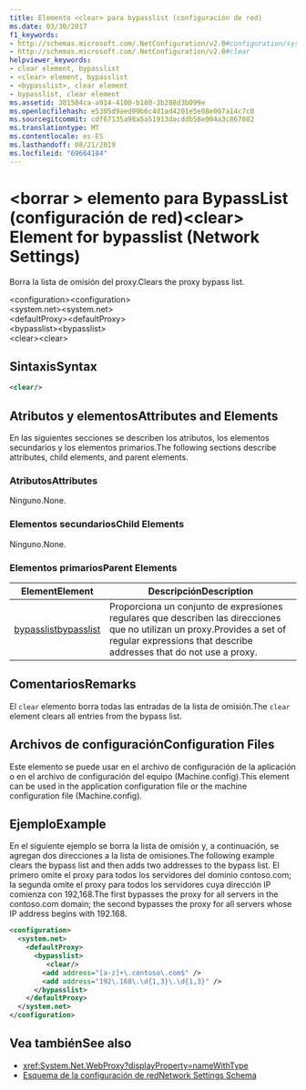 ```yaml
---
title: Elemento <clear> para bypasslist (configuración de red)
ms.date: 03/30/2017
f1_keywords:
- http://schemas.microsoft.com/.NetConfiguration/v2.0#configuration/system.net/defaultProxy/bypasslist/clear
- http://schemas.microsoft.com/.NetConfiguration/v2.0#clear
helpviewer_keywords:
- clear element, bypasslist
- <clear> element, bypasslist
- <bypasslist>, clear element
- bypasslist, clear element
ms.assetid: 301584ca-a914-4100-b180-3b288d3b099e
ms.openlocfilehash: e5305d9aed09b6c4d1ad4201e5e08e007a14c7c0
ms.sourcegitcommit: cdf67135a98a5a51913dacddb58e004a3c867802
ms.translationtype: MT
ms.contentlocale: es-ES
ms.lasthandoff: 08/21/2019
ms.locfileid: "69664184"
---
```

# <a name="clear-element-for-bypasslist-network-settings"></a><span data-ttu-id="8a0ae-102">\<borrar > elemento para BypassList (configuración de red)</span><span class="sxs-lookup"><span data-stu-id="8a0ae-102">\<clear> Element for bypasslist (Network Settings)</span></span>
<span data-ttu-id="8a0ae-103">Borra la lista de omisión del proxy.</span><span class="sxs-lookup"><span data-stu-id="8a0ae-103">Clears the proxy bypass list.</span></span>  
  
 <span data-ttu-id="8a0ae-104">\<configuration></span><span class="sxs-lookup"><span data-stu-id="8a0ae-104">\<configuration></span></span>  
<span data-ttu-id="8a0ae-105">\<system.net></span><span class="sxs-lookup"><span data-stu-id="8a0ae-105">\<system.net></span></span>  
<span data-ttu-id="8a0ae-106">\<defaultProxy></span><span class="sxs-lookup"><span data-stu-id="8a0ae-106">\<defaultProxy></span></span>  
<span data-ttu-id="8a0ae-107">\<bypasslist></span><span class="sxs-lookup"><span data-stu-id="8a0ae-107">\<bypasslist></span></span>  
<span data-ttu-id="8a0ae-108">\<clear></span><span class="sxs-lookup"><span data-stu-id="8a0ae-108">\<clear></span></span>  
  
## <a name="syntax"></a><span data-ttu-id="8a0ae-109">Sintaxis</span><span class="sxs-lookup"><span data-stu-id="8a0ae-109">Syntax</span></span>  
  
```xml  
<clear/>  
```  
  
## <a name="attributes-and-elements"></a><span data-ttu-id="8a0ae-110">Atributos y elementos</span><span class="sxs-lookup"><span data-stu-id="8a0ae-110">Attributes and Elements</span></span>  
 <span data-ttu-id="8a0ae-111">En las siguientes secciones se describen los atributos, los elementos secundarios y los elementos primarios.</span><span class="sxs-lookup"><span data-stu-id="8a0ae-111">The following sections describe attributes, child elements, and parent elements.</span></span>  
  
### <a name="attributes"></a><span data-ttu-id="8a0ae-112">Atributos</span><span class="sxs-lookup"><span data-stu-id="8a0ae-112">Attributes</span></span>  
 <span data-ttu-id="8a0ae-113">Ninguno.</span><span class="sxs-lookup"><span data-stu-id="8a0ae-113">None.</span></span>  
  
### <a name="child-elements"></a><span data-ttu-id="8a0ae-114">Elementos secundarios</span><span class="sxs-lookup"><span data-stu-id="8a0ae-114">Child Elements</span></span>  
 <span data-ttu-id="8a0ae-115">Ninguno.</span><span class="sxs-lookup"><span data-stu-id="8a0ae-115">None.</span></span>  
  
### <a name="parent-elements"></a><span data-ttu-id="8a0ae-116">Elementos primarios</span><span class="sxs-lookup"><span data-stu-id="8a0ae-116">Parent Elements</span></span>  
  
|<span data-ttu-id="8a0ae-117">**Element**</span><span class="sxs-lookup"><span data-stu-id="8a0ae-117">**Element**</span></span>|<span data-ttu-id="8a0ae-118">**Descripción**</span><span class="sxs-lookup"><span data-stu-id="8a0ae-118">**Description**</span></span>|  
|-----------------|---------------------|  
|[<span data-ttu-id="8a0ae-119">bypasslist</span><span class="sxs-lookup"><span data-stu-id="8a0ae-119">bypasslist</span></span>](bypasslist-element-network-settings.md)|<span data-ttu-id="8a0ae-120">Proporciona un conjunto de expresiones regulares que describen las direcciones que no utilizan un proxy.</span><span class="sxs-lookup"><span data-stu-id="8a0ae-120">Provides a set of regular expressions that describe addresses that do not use a proxy.</span></span>|  
  
## <a name="remarks"></a><span data-ttu-id="8a0ae-121">Comentarios</span><span class="sxs-lookup"><span data-stu-id="8a0ae-121">Remarks</span></span>  
 <span data-ttu-id="8a0ae-122">El `clear` elemento borra todas las entradas de la lista de omisión.</span><span class="sxs-lookup"><span data-stu-id="8a0ae-122">The `clear` element clears all entries from the bypass list.</span></span>  
  
## <a name="configuration-files"></a><span data-ttu-id="8a0ae-123">Archivos de configuración</span><span class="sxs-lookup"><span data-stu-id="8a0ae-123">Configuration Files</span></span>  
 <span data-ttu-id="8a0ae-124">Este elemento se puede usar en el archivo de configuración de la aplicación o en el archivo de configuración del equipo (Machine.config).</span><span class="sxs-lookup"><span data-stu-id="8a0ae-124">This element can be used in the application configuration file or the machine configuration file (Machine.config).</span></span>  
  
## <a name="example"></a><span data-ttu-id="8a0ae-125">Ejemplo</span><span class="sxs-lookup"><span data-stu-id="8a0ae-125">Example</span></span>  
 <span data-ttu-id="8a0ae-126">En el siguiente ejemplo se borra la lista de omisión y, a continuación, se agregan dos direcciones a la lista de omisiones.</span><span class="sxs-lookup"><span data-stu-id="8a0ae-126">The following example clears the bypass list and then adds two addresses to the bypass list.</span></span> <span data-ttu-id="8a0ae-127">El primero omite el proxy para todos los servidores del dominio contoso.com; la segunda omite el proxy para todos los servidores cuya dirección IP comienza con 192,168.</span><span class="sxs-lookup"><span data-stu-id="8a0ae-127">The first bypasses the proxy for all servers in the contoso.com domain; the second bypasses the proxy for all servers whose IP address begins with 192.168.</span></span>  
  
```xml  
<configuration>  
  <system.net>  
    <defaultProxy>  
      <bypasslist>  
         <clear/>  
        <add address="[a-z]+\.contoso\.com$" />  
        <add address="192\.168\.\d{1,3}\.\d{1,3}" />  
      </bypasslist>  
    </defaultProxy>  
  </system.net>  
</configuration>   
```  
  
## <a name="see-also"></a><span data-ttu-id="8a0ae-128">Vea también</span><span class="sxs-lookup"><span data-stu-id="8a0ae-128">See also</span></span>

- <xref:System.Net.WebProxy?displayProperty=nameWithType>
- [<span data-ttu-id="8a0ae-129">Esquema de la configuración de red</span><span class="sxs-lookup"><span data-stu-id="8a0ae-129">Network Settings Schema</span></span>](index.md)
